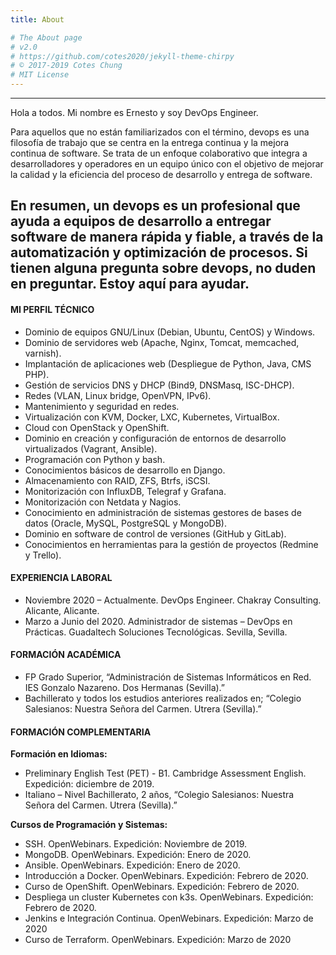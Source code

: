 ```yaml
---
title: About

# The About page
# v2.0
# https://github.com/cotes2020/jekyll-theme-chirpy
# © 2017-2019 Cotes Chung
# MIT License
---
```


---------------------------
Hola a todos. Mi nombre es Ernesto y soy DevOps Engineer.

Para aquellos que no están familiarizados con el término, devops es una filosofía de trabajo que se centra en la entrega continua y la mejora continua de software. Se trata de un enfoque colaborativo que integra a desarrolladores y operadores en un equipo único con el objetivo de mejorar la calidad y la eficiencia del proceso de desarrollo y entrega de software.

En resumen, un devops es un profesional que ayuda a equipos de desarrollo a entregar software de manera rápida y fiable, a través de la automatización y optimización de procesos. Si tienen alguna pregunta sobre devops, no duden en preguntar. Estoy aquí para ayudar.
---------------------------

#### MI PERFIL TÉCNICO

- Dominio de equipos GNU/Linux (Debian, Ubuntu, CentOS) y Windows.
- Dominio de servidores web (Apache, Nginx, Tomcat, memcached, varnish).
- Implantación de aplicaciones web (Despliegue de Python, Java, CMS PHP).
- Gestión de servicios DNS y DHCP (Bind9, DNSMasq, ISC-DHCP).
- Redes (VLAN, Linux bridge, OpenVPN, IPv6).
- Mantenimiento y seguridad en redes.
- Virtualización con KVM, Docker, LXC, Kubernetes, VirtualBox.
- Cloud con OpenStack y OpenShift.
- Dominio en creación y configuración de entornos de desarrollo virtualizados (Vagrant, Ansible).
- Programación con Python y bash.
- Conocimientos básicos de desarrollo en Django.
- Almacenamiento con RAID, ZFS, Btrfs, iSCSI.
- Monitorización con InfluxDB, Telegraf y Grafana.
- Monitorización con Netdata y Nagios.
- Conocimiento en administración de sistemas gestores de bases de datos (Oracle, MySQL, PostgreSQL y MongoDB).
- Dominio en software de control de versiones (GitHub y GitLab).
- Conocimientos en herramientas para la gestión de proyectos (Redmine y Trello).

#### EXPERIENCIA LABORAL

* Noviembre 2020 – Actualmente. DevOps Engineer. Chakray Consulting. Alicante, Alicante.
* Marzo a Junio del 2020. Administrador de sistemas – DevOps en Prácticas. Guadaltech Soluciones Tecnológicas. Sevilla, Sevilla.

#### FORMACIÓN ACADÉMICA

* FP Grado Superior, “Administración de Sistemas Informáticos en Red. IES Gonzalo Nazareno. Dos Hermanas (Sevilla).”
* Bachillerato y todos los estudios anteriores realizados en; “Colegio Salesianos: Nuestra Señora del Carmen. Utrera (Sevilla).”

#### FORMACIÓN COMPLEMENTARIA

**Formación en Idiomas:** 
 - Preliminary English Test (PET) - B1. Cambridge Assessment English. Expedición: diciembre de 2019.
 - Italiano – Nivel Bachillerato, 2 años, “Colegio Salesianos: Nuestra Señora del Carmen. Utrera (Sevilla).”

**Cursos de Programación y Sistemas:**
 - SSH. OpenWebinars. Expedición: Noviembre de 2019.
 - MongoDB. OpenWebinars. Expedición: Enero de 2020.
 - Ansible. OpenWebinars. Expedición: Enero de 2020.
 - Introducción a Docker. OpenWebinars. Expedición: Febrero de 2020.
 - Curso de OpenShift. OpenWebinars. Expedición: Febrero de 2020.
 - Despliega un cluster Kubernetes con k3s. OpenWebinars. Expedición: Febrero de 2020.
 - Jenkins e Integración Continua. OpenWebinars. Expedición: Marzo de 2020
 - Curso de Terraform. OpenWebinars. Expedición: Marzo de 2020
